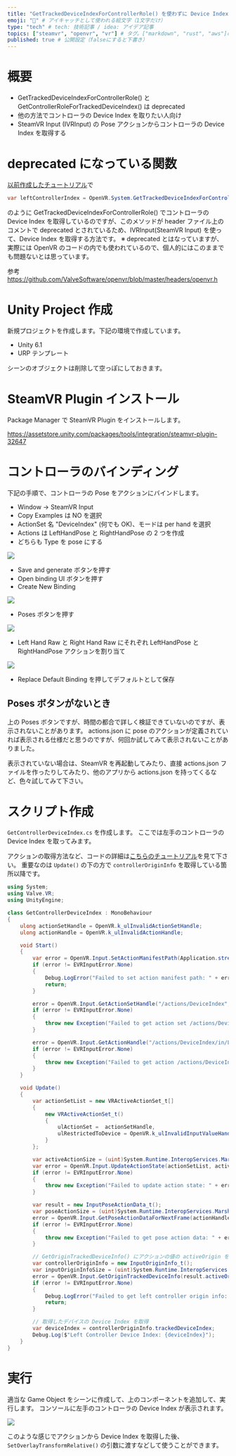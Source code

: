 ```yaml
---
title: "GetTrackedDeviceIndexForControllerRole() を使わずに Device Index を取得する" # 記事のタイトル
emoji: "🙉" # アイキャッチとして使われる絵文字（1文字だけ）
type: "tech" # tech: 技術記事 / idea: アイデア記事
topics: ["steamvr", "openvr", "vr"] # タグ。["markdown", "rust", "aws"]のように指定する
published: true # 公開設定（falseにすると下書き）
---
```


# 概要

- GetTrackedDeviceIndexForControllerRole() と GetControllerRoleForTrackedDeviceIndex() は deprecated
- 他の方法でコントローラの Device Index を取りたい人向け
- SteamVR Input (IVRInput) の Pose アクションからコントローラの Device Index を取得する

# deprecated になっている関数

[以前作成したチュートリアル](https://zenn.dev/kurohuku/books/a082c5728cc1f6/viewer/relative-position)で

```cs
var leftControllerIndex = OpenVR.System.GetTrackedDeviceIndexForControllerRole(ETrackedControllerRole.LeftHand);
```

のように GetTrackedDeviceIndexForControllerRole() でコントローラの Device Index を取得しているのですが、このメソッドが header ファイル上のコメントで deprecated とされているため、IVRInput(SteamVR Input) を使って、Device Index を取得する方法です。
※ deprecated とはなっていますが、実際には OpenVR のコードの内でも使われているので、個人的にはこのままでも問題ないとは思っています。

参考
https://github.com/ValveSoftware/openvr/blob/master/headers/openvr.h

# Unity Project 作成

新規プロジェクトを作成します。下記の環境で作成しています。

- Unity 6.1
- URP テンプレート

シーンのオブジェクトは削除して空っぽにしておきます。

# SteamVR Plugin インストール

Package Manager で SteamVR Plugin をインストールします。

https://assetstore.unity.com/packages/tools/integration/steamvr-plugin-32647

# コントローラのバインディング

下記の手順で、コントローラの Pose をアクションにバインドします。

- Window -> SteamVR Input
- Copy Examples は NO を選択
- ActionSet 名 "DeviceIndex" (何でも OK)、モードは per hand を選択
- Actions は LeftHandPose と RightHandPose の 2 つを作成
- どちらも Type を pose にする

![](/images/get-device-index-from-action/action-setting.png)

- Save and generate ボタンを押す
- Open binding UI ボタンを押す
- Create New Binding

![](/images/get-device-index-from-action/create-new-binding.png)

- Poses ボタンを押す

![](/images/get-device-index-from-action/pose-button.png)

- Left Hand Raw と Right Hand Raw にそれぞれ LeftHandPose と RightHandPose アクションを割り当て

![](/images/get-device-index-from-action/bind-pose-actions.png)

- Replace Default Binding を押してデフォルトとして保存

## Poses ボタンがないとき

上の Poses ボタンですが、時間の都合で詳しく検証できていないのですが、表示されないことがあります。
actions.json に pose のアクションが定義されていれば表示される仕様だと思うのですが、何回か試してみて表示されないことがありました。

表示されていない場合は、SteamVR を再起動してみたり、直接 actions.json ファイルを作ったりしてみたり、他のアプリから actions.json を持ってくるなど、色々試してみて下さい。

# スクリプト作成

`GetControllerDeviceIndex.cs` を作成します。
ここでは左手のコントローラの Device Index を取ってみます。

アクションの取得方法など、コードの詳細は[こちらのチュートリアル](https://zenn.dev/kurohuku/books/a082c5728cc1f6/viewer/controller-input)を見て下さい。
重要なのは `Update()` の下の方で `controllerOriginInfo` を取得している箇所以降です。

```cs
using System;
using Valve.VR;
using UnityEngine;

class GetControllerDeviceIndex : MonoBehaviour
{
    ulong actionSetHandle = OpenVR.k_ulInvalidActionSetHandle;
    ulong actionHandle = OpenVR.k_ulInvalidActionHandle;

    void Start()
    {
        var error = OpenVR.Input.SetActionManifestPath(Application.streamingAssetsPath + "/SteamVR/actions.json");
        if (error != EVRInputError.None)
        {
            Debug.LogError("Failed to set action manifest path: " + error);
            return;
        }

        error = OpenVR.Input.GetActionSetHandle("/actions/DeviceIndex", ref actionSetHandle);
        if (error != EVRInputError.None)
        {
            throw new Exception("Failed to get action set /actions/DeviceIndex: " + error);
        }

        error = OpenVR.Input.GetActionHandle("/actions/DeviceIndex/in/LeftHandPose", ref actionHandle);
        if (error != EVRInputError.None)
        {
            throw new Exception("Failed to get action /actions/DeviceIndex/in/LeftHandPose: " + error);
        }
    }

    void Update()
    {
        var actionSetList = new VRActiveActionSet_t[]
        {
            new VRActiveActionSet_t()
            {
                ulActionSet =  actionSetHandle,
                ulRestrictedToDevice = OpenVR.k_ulInvalidInputValueHandle,
            }
        };

        var activeActionSize = (uint)System.Runtime.InteropServices.Marshal.SizeOf(typeof(VRActiveActionSet_t));
        var error = OpenVR.Input.UpdateActionState(actionSetList, activeActionSize);
        if (error != EVRInputError.None)
        {
            throw new Exception("Failed to update action state: " + error);
        }

        var result = new InputPoseActionData_t();
        var poseActionSize = (uint)System.Runtime.InteropServices.Marshal.SizeOf(typeof(InputPoseActionData_t));
        error = OpenVR.Input.GetPoseActionDataForNextFrame(actionHandle, ETrackingUniverseOrigin.TrackingUniverseStanding, ref result, poseActionSize, OpenVR.k_ulInvalidInputValueHandle);
        if (error != EVRInputError.None)
        {
            throw new Exception("Failed to get pose action data: " + error);
        }

        // GetOriginTrackedDeviceInfo() にアクションの値の activeOrigin を渡すと、アクションの発生源のデバイスを取得できる。
        var controllerOriginInfo = new InputOriginInfo_t();
        var inputOriginInfoSize = (uint)System.Runtime.InteropServices.Marshal.SizeOf(typeof(InputOriginInfo_t));
        error = OpenVR.Input.GetOriginTrackedDeviceInfo(result.activeOrigin, ref controllerOriginInfo, inputOriginInfoSize);
        if (error != EVRInputError.None)
        {
            Debug.LogError("Failed to get left controller origin info: " + error);
            return;
        }

        // 取得したデバイスの Device Index を取得
        var deviceIndex = controllerOriginInfo.trackedDeviceIndex;
        Debug.Log($"Left Controller Device Index: {deviceIndex}");
    }
}
```

# 実行

適当な Game Object をシーンに作成して、上のコンポーネントを追加して、実行します。
コンソールに左手のコントローラの Device Index が表示されます。

![](/images/get-device-index-from-action/device-index.png)

このような感じでアクションから Device Index を取得した後、`SetOverlayTransformRelative()` の引数に渡すなどして使うことができます。
